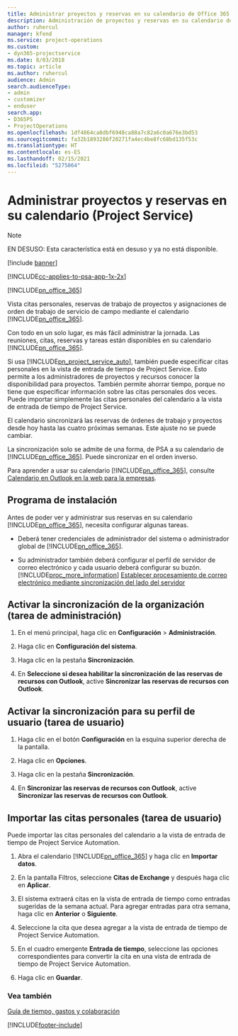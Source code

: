 ```yaml
---
title: Administrar proyectos y reservas en su calendario de Office 365
description: Administración de proyectos y reservas en su calendario de Office 365
author: ruhercul
manager: kfend
ms.service: project-operations
ms.custom:
- dyn365-projectservice
ms.date: 8/03/2018
ms.topic: article
ms.author: ruhercul
audience: Admin
search.audienceType:
- admin
- customizer
- enduser
search.app:
- D365PS
- ProjectOperations
ms.openlocfilehash: 1df4864ca8dbf6948ca88a7c82a6c0a676e3bd53
ms.sourcegitcommit: fa32b1893286f20271fa4ec4be8fc68bd135f53c
ms.translationtype: HT
ms.contentlocale: es-ES
ms.lasthandoff: 02/15/2021
ms.locfileid: "5275064"
---
```

# <a name="manage-projects-and-bookings-in-your-calendar-project-service"></a>Administrar proyectos y reservas en su calendario (Project Service)

> [!Note]
> EN DESUSO: Esta característica está en desuso y ya no está disponible.

[!include [banner](../includes/psa-now-project-operations.md)]

[!INCLUDE[cc-applies-to-psa-app-1x-2x](../includes/cc-applies-to-psa-app-1x-2x.md)]

[!INCLUDE[pn_office_365](../includes/pn-office-365.md)] 

Vista citas personales, reservas de trabajo de proyectos y asignaciones de orden de trabajo de servicio de campo mediante el calendario [!INCLUDE[pn_office_365](../includes/pn-office-365.md)].  
  
 Con todo en un solo lugar, es más fácil administrar la jornada. Las reuniones, citas, reservas y tareas están disponibles en su calendario [!INCLUDE[pn_office_365](../includes/pn-office-365.md)].  
  
 Si usa [!INCLUDE[pn_project_service_auto](../includes/pn-project-service-auto.md)], también puede especificar citas personales en la vista de entrada de tiempo de Project Service. Esto permite a los administradores de proyectos y recursos conocer la disponibilidad para proyectos. También permite ahorrar tiempo, porque no tiene que especificar información sobre las citas personales dos veces. Puede importar simplemente las citas personales del calendario a la vista de entrada de tiempo de Project Service.  
  
 El calendario sincronizará las reservas de órdenes de trabajo y proyectos desde hoy hasta las cuatro próximas semanas. Este ajuste no se puede cambiar.  
  
 La sincronización solo se admite de una forma, de PSA a su calendario de [!INCLUDE[pn_office_365](../includes/pn-office-365.md)]. Puede sincronizar en el orden inverso. 
  
 Para aprender a usar su calendario [!INCLUDE[pn_office_365](../includes/pn-office-365.md)], consulte [Calendario en Outlook en la web para la empresas](https://support.office.com/article/Calendar-in-Outlook-on-the-web-for-business-5219c457-d1fe-4c2f-9032-1a816b88e936).  
  
## <a name="setup"></a>Programa de instalación  
 Antes de poder ver y administrar sus reservas en su calendario [!INCLUDE[pn_office_365](../includes/pn-office-365.md)], necesita configurar algunas tareas.  
  
- Deberá tener credenciales de administrador del sistema o administrador global de [!INCLUDE[pn_office_365](../includes/pn-office-365.md)].  
  
- Su administrador también deberá configurar el perfil de servidor de correo electrónico y cada usuario deberá configurar su buzón. [!INCLUDE[proc_more_information](../includes/proc-more-information.md)] [Establecer procesamiento de correo electrónico mediante sincronización del lado del servidor](https://docs.microsoft.com/dynamics365/customerengagement/on-premises/admin/set-up-server-side-synchronization-of-email-appointments-contacts-and-tasks)  
  
## <a name="turn-on-synchronization-for-your-organization-admin-task"></a>Activar la sincronización de la organización (tarea de administración)  
  
1.  En el menú principal, haga clic en **Configuración** > **Administración**.  
  
2.  Haga clic en **Configuración del sistema**.  
  
3.  Haga clic en la pestaña **Sincronización**.  
  
4.  En **Seleccione si desea habilitar la sincronización de las reservas de recursos con Outlook**, active **Sincronizar las reservas de recursos con Outlook**.  
  
## <a name="turn-on-synchronization-for-your-user-profile-user-task"></a>Activar la sincronización para su perfil de usuario (tarea de usuario)  
  
1.  Haga clic en el botón **Configuración** en la esquina superior derecha de la pantalla.  
  
2.  Haga clic en **Opciones**.  
  
3.  Haga clic en la pestaña **Sincronización**.  
  
4.  En **Sincronizar las reservas de recursos con Outlook**, active **Sincronizar las reservas de recursos con Outlook**.  
  
## <a name="import-your-personal-appointments-user-task"></a>Importar las citas personales (tarea de usuario)  
 Puede importar las citas personales del calendario a la vista de entrada de tiempo de Project Service Automation.  
  
1. Abra el calendario [!INCLUDE[pn_office_365](../includes/pn-office-365.md)] y haga clic en **Importar datos**.  
  
2. En la pantalla Filtros, seleccione **Citas de Exchange** y después haga clic en **Aplicar**.  
  
3. El sistema extraerá citas en la vista de entrada de tiempo como entradas sugeridas de la semana actual. Para agregar entradas para otra semana, haga clic en **Anterior** o **Siguiente**.  
  
4. Seleccione la cita que desea agregar a la vista de entrada de tiempo de Project Service Automation.  
  
5. En el cuadro emergente **Entrada de tiempo**, seleccione las opciones correspondientes para convertir la cita en una vista de entrada de tiempo de Project Service Automation.  
  
6. Haga clic en **Guardar**.  
  
### <a name="see-also"></a>Vea también  
 [Guía de tiempo, gastos y colaboración](../psa/time-expense-collaboration-guide.md)


[!INCLUDE[footer-include](../includes/footer-banner.md)]